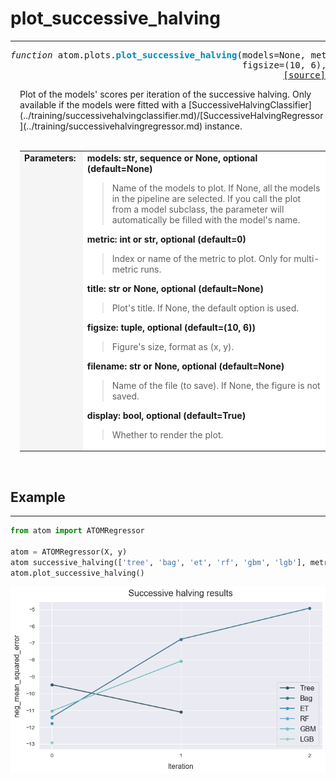 # plot_successive_halving
-------------------------

<a name="atom-plot-successive-halving"></a>
<pre><em>function</em> atom.plots.<strong style="color:#008AB8">plot_successive_halving</strong>(models=None, metric=0, title=None,
                                            figsize=(10, 6), filename=None, display=True)
<div align="right"><a href="https://github.com/tvdboom/ATOM/blob/master/atom/plots.py#L336">[source]</a></div></pre>
<div style="padding-left:3%">
Plot of the models' scores per iteration of the successive halving. Only
 available if the models were fitted with a
 [SuccessiveHalvingClassifier](../training/successivehalvingclassifier.md)/[SuccessiveHalvingRegressor](../training/successivehalvingregressor.md)
 instance.
<br /><br />
<table width="100%">
<tr>
<td width="15%" style="vertical-align:top; background:#F5F5F5;"><strong>Parameters:</strong></td>
<td width="75%" style="background:white;">
<strong>models: str, sequence or None, optional (default=None)</strong>
<blockquote>
Name of the models to plot. If None, all the models in the pipeline are selected.
 If you call the plot from a model subclass, the parameter will automatically
 be filled with the model's name.
</blockquote>
<strong>metric: int or str, optional (default=0)</strong>
<blockquote>
Index or name of the metric to plot. Only for multi-metric runs.
</blockquote>
<strong>title: str or None, optional (default=None)</strong>
<blockquote>
Plot's title. If None, the default option is used.
</blockquote>
<strong>figsize: tuple, optional (default=(10, 6))</strong>
<blockquote>
Figure's size, format as (x, y).
</blockquote>
<strong>filename: str or None, optional (default=None)</strong>
<blockquote>
Name of the file (to save). If None, the figure is not saved.
</blockquote>
<strong>display: bool, optional (default=True)</strong>
<blockquote>
Whether to render the plot.
</blockquote>
</tr>
</table>
</div>
<br />



## Example
----------
```python
from atom import ATOMRegressor

atom = ATOMRegressor(X, y)
atom successive_halving(['tree', 'bag', 'et', 'rf', 'gbm', 'lgb'], metric='neg_mean_squared_error')
atom.plot_successive_halving()
```
![plot_successive_halving](../../img/plots/plot_successive_halving.png)
